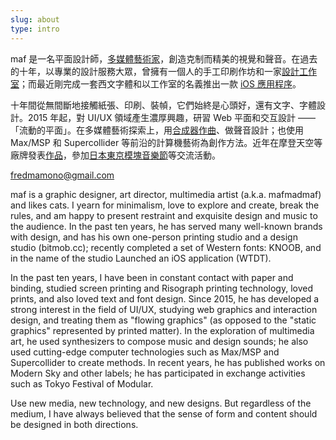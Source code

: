 ```yaml
---
slug: about
type: intro
---
```


maf 是一名平面設計師，[多媒體藝術家](https://mafmadmaf.com/)，創造克制而精美的視覺和聲音。在過去的十年，以專業的設計服務大眾，曾擁有一個人的手工印刷作坊和一家[設計工作室](https://www.bitmob.cc/)；而最近剛完成一套西文字體和以工作室的名義推出一款 [iOS 應用程序](https://wtdtapp.com/)。

十年間從無間斷地接觸紙張、印刷、裝幀，它們始終是心頭好，還有文字、字體設計。2015 年起，對 UI/UX 領域產生濃厚興趣，研習 Web 平面和交互設計 ——「流動的平面」。在多媒體藝術探索上，用[合成器作曲](https://space.bilibili.com/91888290/video)、做聲音設計；也使用 Max/MSP 和 Supercollider 等前沿的計算機藝術為創作方法。近年在摩登天空等廠牌發表[作品](https://y.qq.com/n/yqq/album/001cRZsN0DopCy.html)，參加[日本東京模塊音樂節](https://tfom.info/tfom-2018)等交流活動。

<a href="mailto:fredmamono@gmail.com">fredmamono@gmail.com</a>

<!-- lang -->

maf is a graphic designer, art director, multimedia artist (a.k.a. mafmadmaf) and likes cats. I yearn for minimalism, love to explore and create, break the rules, and am happy to present restraint and exquisite design and music to the audience. In the past ten years, he has served many well-known brands with design, and has his own one-person printing studio and a design studio (bitmob.cc); recently completed a set of Western fonts: KNOOB, and in the name of the studio Launched an iOS application (WTDT).

In the past ten years, I have been in constant contact with paper and binding, studied screen printing and Risograph printing technology, loved prints, and also loved text and font design. Since 2015, he has developed a strong interest in the field of UI/UX, studying web graphics and interaction design, and treating them as "flowing graphics" (as opposed to the "static graphics" represented by printed matter). In the exploration of multimedia art, he used synthesizers to compose music and design sounds; he also used cutting-edge computer technologies such as Max/MSP and Supercollider to create methods. In recent years, he has published works on Modern Sky and other labels; he has participated in exchange activities such as Tokyo Festival of Modular.

Use new media, new technology, and new designs. But regardless of the medium, I have always believed that the sense of form and content should be designed in both directions.
